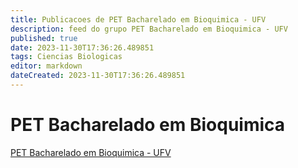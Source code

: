 ```yaml
---
title: Publicacoes de PET Bacharelado em Bioquimica - UFV
description: feed do grupo PET Bacharelado em Bioquimica - UFV
published: true
date: 2023-11-30T17:36:26.489851
tags: Ciencias Biologicas
editor: markdown
dateCreated: 2023-11-30T17:36:26.489851
---
```


# PET Bacharelado em Bioquimica
[PET Bacharelado em Bioquimica - UFV](/grupo/104PETBachareladoemBioquimicaUFV.md)
